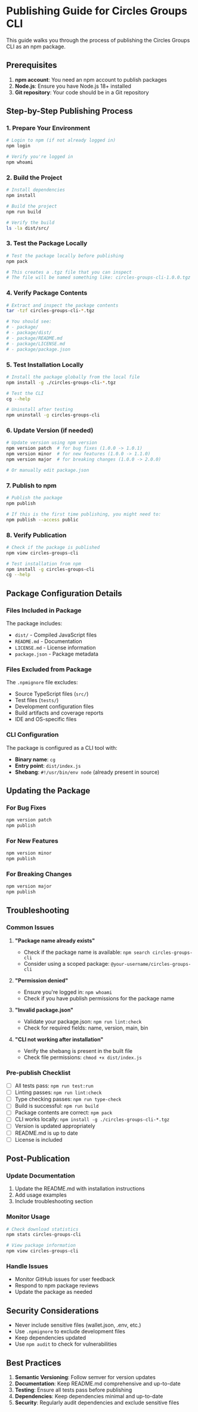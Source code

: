 # Publishing Guide for Circles Groups CLI

This guide walks you through the process of publishing the Circles Groups CLI as an npm package.

## Prerequisites

1. **npm account**: You need an npm account to publish packages
2. **Node.js**: Ensure you have Node.js 18+ installed
3. **Git repository**: Your code should be in a Git repository

## Step-by-Step Publishing Process

### 1. Prepare Your Environment

```bash
# Login to npm (if not already logged in)
npm login

# Verify you're logged in
npm whoami
```

### 2. Build the Project

```bash
# Install dependencies
npm install

# Build the project
npm run build

# Verify the build
ls -la dist/src/
```

### 3. Test the Package Locally

```bash
# Test the package locally before publishing
npm pack

# This creates a .tgz file that you can inspect
# The file will be named something like: circles-groups-cli-1.0.0.tgz
```

### 4. Verify Package Contents

```bash
# Extract and inspect the package contents
tar -tzf circles-groups-cli-*.tgz

# You should see:
# - package/
# - package/dist/
# - package/README.md
# - package/LICENSE.md
# - package/package.json
```

### 5. Test Installation Locally

```bash
# Install the package globally from the local file
npm install -g ./circles-groups-cli-*.tgz

# Test the CLI
cg --help

# Uninstall after testing
npm uninstall -g circles-groups-cli
```

### 6. Update Version (if needed)

```bash
# Update version using npm version
npm version patch  # for bug fixes (1.0.0 -> 1.0.1)
npm version minor  # for new features (1.0.0 -> 1.1.0)
npm version major  # for breaking changes (1.0.0 -> 2.0.0)

# Or manually edit package.json
```

### 7. Publish to npm

```bash
# Publish the package
npm publish

# If this is the first time publishing, you might need to:
npm publish --access public
```

### 8. Verify Publication

```bash
# Check if the package is published
npm view circles-groups-cli

# Test installation from npm
npm install -g circles-groups-cli
cg --help
```

## Package Configuration Details

### Files Included in Package

The package includes:

- `dist/` - Compiled JavaScript files
- `README.md` - Documentation
- `LICENSE.md` - License information
- `package.json` - Package metadata

### Files Excluded from Package

The `.npmignore` file excludes:

- Source TypeScript files (`src/`)
- Test files (`tests/`)
- Development configuration files
- Build artifacts and coverage reports
- IDE and OS-specific files

### CLI Configuration

The package is configured as a CLI tool with:

- **Binary name**: `cg`
- **Entry point**: `dist/index.js`
- **Shebang**: `#!/usr/bin/env node` (already present in source)

## Updating the Package

### For Bug Fixes

```bash
npm version patch
npm publish
```

### For New Features

```bash
npm version minor
npm publish
```

### For Breaking Changes

```bash
npm version major
npm publish
```

## Troubleshooting

### Common Issues

1. **"Package name already exists"**
   - Check if the package name is available: `npm search circles-groups-cli`
   - Consider using a scoped package: `@your-username/circles-groups-cli`

2. **"Permission denied"**
   - Ensure you're logged in: `npm whoami`
   - Check if you have publish permissions for the package name

3. **"Invalid package.json"**
   - Validate your package.json: `npm run lint:check`
   - Check for required fields: name, version, main, bin

4. **"CLI not working after installation"**
   - Verify the shebang is present in the built file
   - Check file permissions: `chmod +x dist/index.js`

### Pre-publish Checklist

- [ ] All tests pass: `npm run test:run`
- [ ] Linting passes: `npm run lint:check`
- [ ] Type checking passes: `npm run type-check`
- [ ] Build is successful: `npm run build`
- [ ] Package contents are correct: `npm pack`
- [ ] CLI works locally: `npm install -g ./circles-groups-cli-*.tgz`
- [ ] Version is updated appropriately
- [ ] README.md is up to date
- [ ] License is included

## Post-Publication

### Update Documentation

1. Update the README.md with installation instructions
2. Add usage examples
3. Include troubleshooting section

### Monitor Usage

```bash
# Check download statistics
npm stats circles-groups-cli

# View package information
npm view circles-groups-cli
```

### Handle Issues

- Monitor GitHub issues for user feedback
- Respond to npm package reviews
- Update the package as needed

## Security Considerations

- Never include sensitive files (wallet.json, .env, etc.)
- Use `.npmignore` to exclude development files
- Keep dependencies updated
- Use `npm audit` to check for vulnerabilities

## Best Practices

1. **Semantic Versioning**: Follow semver for version updates
2. **Documentation**: Keep README.md comprehensive and up-to-date
3. **Testing**: Ensure all tests pass before publishing
4. **Dependencies**: Keep dependencies minimal and up-to-date
5. **Security**: Regularly audit dependencies and exclude sensitive files
